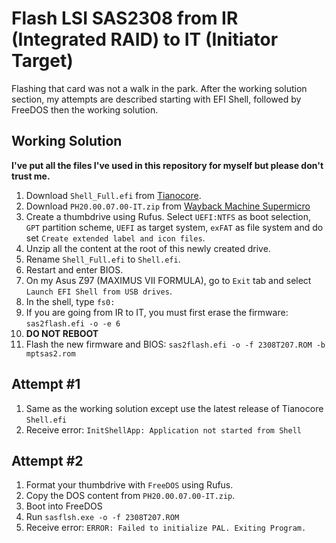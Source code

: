 # Flash LSI SAS2308 from IR (Integrated RAID) to IT (Initiator Target)

Flashing that card was not a walk in the park. After the working solution section, my attempts are described starting with EFI Shell, followed by FreeDOS then the working solution.

## Working Solution

**I've put all the files I've used in this repository for myself but please don't trust me.**

1. Download `Shell_Full.efi` from [Tianocore](https://github.com/tianocore/edk2/tree/UDK2010.SR1/EdkShellBinPkg/FullShell/X64).
2. Download `PH20.00.07.00-IT.zip` from [Wayback Machine Supermicro](https://web.archive.org/web/20191126110710/https://www.supermicro.com/wftp/driver/SAS/LSI/2308/Firmware/IT/PH20.00.07.00-IT.zip)
4. Create a thumbdrive using Rufus. Select `UEFI:NTFS` as boot selection, `GPT` partition scheme, `UEFI` as target system, `exFAT` as file system and do set `Create extended label and icon files`.
5. Unzip all the content at the root of this newly created drive.
6. Rename `Shell_Full.efi` to `Shell.efi`.
7. Restart and enter BIOS.
8. On my Asus Z97 (MAXIMUS VII FORMULA), go to `Exit` tab and select `Launch EFI Shell from USB drives`.
9. In the shell, type `fs0:`
10. If you are going from IR to IT, you must first erase the firmware: `sas2flash.efi -o -e 6`
11. **DO NOT REBOOT**
12. Flash the new firmware and BIOS: `sas2flash.efi -o -f 2308T207.ROM -b mptsas2.rom`


## Attempt #1

1. Same as the working solution except use the latest release of Tianocore `Shell.efi`
2. Receive error: `InitShellApp: Application not started from Shell`

## Attempt #2

1. Format your thumbdrive with `FreeDOS` using Rufus.
2. Copy the DOS content from `PH20.00.07.00-IT.zip`.
3. Boot into FreeDOS
4. Run `sasflsh.exe -o -f 2308T207.ROM`
5. Receive error: `ERROR: Failed to initialize PAL. Exiting Program.`

